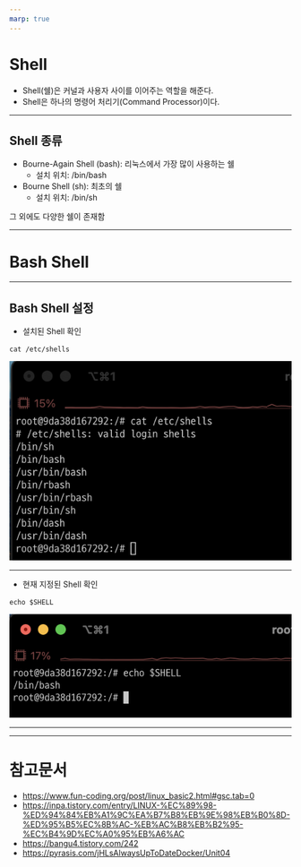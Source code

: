 ```yaml
---
marp: true
---
```

# Shell
- Shell(쉘)은 커널과 사용자 사이를 이어주는 역할을 해준다.
- Shell은 하나의 명령어 처리기(Command Processor)이다.

---
## Shell 종류 
- Bourne-Again Shell (bash): 리눅스에서 가장 많이 사용하는 쉘  
  - 설치 위치: /bin/bash
- Bourne Shell (sh): 최초의 쉘 
  - 설치 위치: /bin/sh 

그 외에도 다양한 쉘이 존재함  

---
# Bash Shell 

---
## Bash Shell 설정 
- 설치된 Shell 확인 
```shell
cat /etc/shells
``` 
![Alt text](./img/shell/image.png)

---
- 현재 지정된 Shell 확인 
```shell
echo $SHELL
```
![Alt text](./img/shell/image-3.png)

---

---
# 참고문서
- https://www.fun-coding.org/post/linux_basic2.html#gsc.tab=0
- https://inpa.tistory.com/entry/LINUX-%EC%89%98-%ED%94%84%EB%A1%9C%EA%B7%B8%EB%9E%98%EB%B0%8D-%ED%95%B5%EC%8B%AC-%EB%AC%B8%EB%B2%95-%EC%B4%9D%EC%A0%95%EB%A6%AC
- https://bangu4.tistory.com/242
- https://pyrasis.com/jHLsAlwaysUpToDateDocker/Unit04


